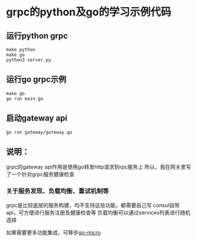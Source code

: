 # grpc的python及go的学习示例代码

## 运行python grpc
```
make python
make go
python3 server.py
```

## 运行go grpc示例
```
make go
go run main.go
```

## 启动gateway api
```
go run gateway/gateway.go
```

## 说明：
grpc的gateway api作用是使用go转发http请求到rpc服务上
所以，我在网关里写了一个针对grpc服务健康检查

### 关于服务发现、负载均衡、重试机制等
grpc是比较底层的服务构建，均不支持这些功能，都需要自己写
consul自带api，可方便进行服务注册及健康检查等
负载均衡可以通过services列表进行随机选择

如果需要更多功能集成，可移步[go-micro](http://micro.mu/)

